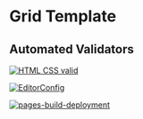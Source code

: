 # Grid Template

## Automated Validators

[![HTML CSS valid](https://github.com/OlgaStam/grid-tempale/actions/workflows/HTML5Validator.yml/badge.svg)](https://github.com/OlgaStam/grid-tempale/actions/workflows/HTML5Validator.yml)

[![EditorConfig](https://github.com/OlgaStam/grid-tempale/actions/workflows/EditorConfig.yml/badge.svg)](https://github.com/OlgaStam/grid-tempale/actions/workflows/EditorConfig.yml)

[![pages-build-deployment](https://github.com/OlgaStam/grid-tempale/actions/workflows/pages/pages-build-deployment/badge.svg?branch=main)](https://github.com/OlgaStam/grid-tempale/actions/workflows/pages/pages-build-deployment)
<!-- [![HTML CSS valid](https://github.com/grantova/grid-template/actions/workflows/HTML5Validator.yml/badge.svg)](https://github.com/grantova/grid-template/actions/workflows/HTML5Validator.yml)

[![Editor Config](https://github.com/grantova/grid-template/actions/workflows/EditorConfig.yml/badge.svg)](https://github.com/grantova/grid-template/actions/workflows/EditorConfig.yml)

[![Pages Build-Deployment](https://github.com/grantova/grid-template/actions/workflows/pages/pages-build-deployment/badge.svg)](https://github.com/grantova/grid-template/actions/workflows/pages/pages-build-deployment) -->
